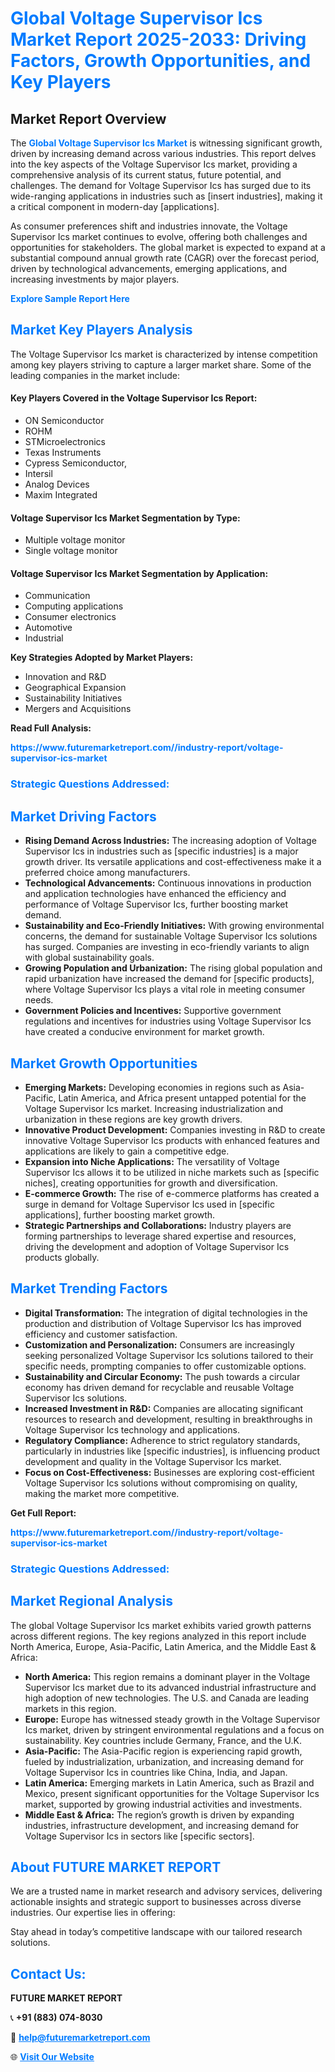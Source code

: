 <h1 style="color: #007BFF;">Global Voltage Supervisor Ics Market Report 2025-2033: Driving Factors, Growth Opportunities, and Key Players</h1>

<section id="overview">
<h2>Market Report Overview</h2>
<p>The <a href="https://www.futuremarketreport.com//industry-report/voltage-supervisor-ics-market" style="color: #007BFF; text-decoration: none;"><strong>Global Voltage Supervisor Ics Market</strong></a> is witnessing significant growth, driven by increasing demand across various industries. This report delves into the key aspects of the Voltage Supervisor Ics market, providing a comprehensive analysis of its current status, future potential, and challenges. The demand for Voltage Supervisor Ics has surged due to its wide-ranging applications in industries such as [insert industries], making it a critical component in modern-day [applications].</p>
<p>As consumer preferences shift and industries innovate, the Voltage Supervisor Ics market continues to evolve, offering both challenges and opportunities for stakeholders. The global market is expected to expand at a substantial compound annual growth rate (CAGR) over the forecast period, driven by technological advancements, emerging applications, and increasing investments by major players.</p>
</section>

<section id="overview">
<p><a href="https://www.futuremarketreport.com//request-sample/reportId=47250" style="color: #007BFF; text-decoration: none;"><strong>Explore Sample Report Here</strong></a></p>
</section>

<section id="key-players">
<h2 style="color: #007BFF;">Market Key Players Analysis</h2>
<p>The Voltage Supervisor Ics market is characterized by intense competition among key players striving to capture a larger market share. Some of the leading companies in the market include:</p>
<h4>Key Players Covered in the Voltage Supervisor Ics Report:</h4>
<ul><li>ON Semiconductor</li><li>ROHM</li><li>STMicroelectronics</li><li>Texas Instruments</li><li>Cypress Semiconductor,</li><li>Intersil</li><li>Analog Devices</li><li>Maxim Integrated</li></ul>
<h4>Voltage Supervisor Ics Market Segmentation by Type:</h4>
<ul><li>Multiple voltage monitor</li><li>Single voltage monitor</li></ul>

<h4>Voltage Supervisor Ics Market Segmentation by Application:</h4>
<ul><li>Communication</li><li>Computing applications</li><li>Consumer electronics</li><li>Automotive</li><li>Industrial</li></ul>
<p><strong>Key Strategies Adopted by Market Players:</strong></p>
<ul>
<li>Innovation and R&D</li>
<li>Geographical Expansion</li>
<li>Sustainability Initiatives</li>
<li>Mergers and Acquisitions</li>
</ul>
</section>

<section>
<p><strong>Read Full Analysis: </strong></p><a href="https://www.futuremarketreport.com//industry-report/voltage-supervisor-ics-market" style="color: #007BFF; text-decoration: none;"><strong>https://www.futuremarketreport.com//industry-report/voltage-supervisor-ics-market</strong></a>
<h3 style="color: #007BFF;">Strategic Questions Addressed:</h3>
</section>

<section id="driving-factors">
<h2 style="color: #007BFF;">Market Driving Factors</h2>
<ul>
<li><strong>Rising Demand Across Industries:</strong> The increasing adoption of Voltage Supervisor Ics in industries such as [specific industries] is a major growth driver. Its versatile applications and cost-effectiveness make it a preferred choice among manufacturers.</li>
<li><strong>Technological Advancements:</strong> Continuous innovations in production and application technologies have enhanced the efficiency and performance of Voltage Supervisor Ics, further boosting market demand.</li>
<li><strong>Sustainability and Eco-Friendly Initiatives:</strong> With growing environmental concerns, the demand for sustainable Voltage Supervisor Ics solutions has surged. Companies are investing in eco-friendly variants to align with global sustainability goals.</li>
<li><strong>Growing Population and Urbanization:</strong> The rising global population and rapid urbanization have increased the demand for [specific products], where Voltage Supervisor Ics plays a vital role in meeting consumer needs.</li>
<li><strong>Government Policies and Incentives:</strong> Supportive government regulations and incentives for industries using Voltage Supervisor Ics have created a conducive environment for market growth.</li>
</ul>
</section>

<section id="growth-opportunities">
<h2 style="color: #007BFF;">Market Growth Opportunities</h2>
<ul>
<li><strong>Emerging Markets:</strong> Developing economies in regions such as Asia-Pacific, Latin America, and Africa present untapped potential for the Voltage Supervisor Ics market. Increasing industrialization and urbanization in these regions are key growth drivers.</li>
<li><strong>Innovative Product Development:</strong> Companies investing in R&D to create innovative Voltage Supervisor Ics products with enhanced features and applications are likely to gain a competitive edge.</li>
<li><strong>Expansion into Niche Applications:</strong> The versatility of Voltage Supervisor Ics allows it to be utilized in niche markets such as [specific niches], creating opportunities for growth and diversification.</li>
<li><strong>E-commerce Growth:</strong> The rise of e-commerce platforms has created a surge in demand for Voltage Supervisor Ics used in [specific applications], further boosting market growth.</li>
<li><strong>Strategic Partnerships and Collaborations:</strong> Industry players are forming partnerships to leverage shared expertise and resources, driving the development and adoption of Voltage Supervisor Ics products globally.</li>
</ul>
</section>

<section id="trending-factors">
<h2 style="color: #007BFF;">Market Trending Factors</h2>
<ul>
<li><strong>Digital Transformation:</strong> The integration of digital technologies in the production and distribution of Voltage Supervisor Ics has improved efficiency and customer satisfaction.</li>
<li><strong>Customization and Personalization:</strong> Consumers are increasingly seeking personalized Voltage Supervisor Ics solutions tailored to their specific needs, prompting companies to offer customizable options.</li>
<li><strong>Sustainability and Circular Economy:</strong> The push towards a circular economy has driven demand for recyclable and reusable Voltage Supervisor Ics solutions.</li>
<li><strong>Increased Investment in R&D:</strong> Companies are allocating significant resources to research and development, resulting in breakthroughs in Voltage Supervisor Ics technology and applications.</li>
<li><strong>Regulatory Compliance:</strong> Adherence to strict regulatory standards, particularly in industries like [specific industries], is influencing product development and quality in the Voltage Supervisor Ics market.</li>
<li><strong>Focus on Cost-Effectiveness:</strong> Businesses are exploring cost-efficient Voltage Supervisor Ics solutions without compromising on quality, making the market more competitive.</li>
</ul>
</section>

<section>
<p><strong>Get Full Report: </strong></p><a href="https://www.futuremarketreport.com//industry-report/voltage-supervisor-ics-market" style="color: #007BFF; text-decoration: none;"><strong>https://www.futuremarketreport.com//industry-report/voltage-supervisor-ics-market</strong></a>
<h3 style="color: #007BFF;">Strategic Questions Addressed:</h3>
</section>


<section id="regional-analysis">
<h2 style="color: #007BFF;">Market Regional Analysis</h2>
<p>The global Voltage Supervisor Ics market exhibits varied growth patterns across different regions. The key regions analyzed in this report include North America, Europe, Asia-Pacific, Latin America, and the Middle East & Africa:</p>
<ul>
<li><strong>North America:</strong> This region remains a dominant player in the Voltage Supervisor Ics market due to its advanced industrial infrastructure and high adoption of new technologies. The U.S. and Canada are leading markets in this region.</li>
<li><strong>Europe:</strong> Europe has witnessed steady growth in the Voltage Supervisor Ics market, driven by stringent environmental regulations and a focus on sustainability. Key countries include Germany, France, and the U.K.</li>
<li><strong>Asia-Pacific:</strong> The Asia-Pacific region is experiencing rapid growth, fueled by industrialization, urbanization, and increasing demand for Voltage Supervisor Ics in countries like China, India, and Japan.</li>
<li><strong>Latin America:</strong> Emerging markets in Latin America, such as Brazil and Mexico, present significant opportunities for the Voltage Supervisor Ics market, supported by growing industrial activities and investments.</li>
<li><strong>Middle East & Africa:</strong> The region’s growth is driven by expanding industries, infrastructure development, and increasing demand for Voltage Supervisor Ics in sectors like [specific sectors].</li>
</ul>
</section>

<footer>
<h2 style="color: #007BFF;">About FUTURE MARKET REPORT</h2>
<p>We are a trusted name in market research and advisory services, delivering actionable insights and strategic support to businesses across diverse industries. Our expertise lies in offering:</p>

<p>Stay ahead in today’s competitive landscape with our tailored research solutions.</p>

<h2 style="color: #007BFF;">Contact Us:</h2>
<p><strong>FUTURE MARKET REPORT</strong></p>
<p>📞 <strong>+91 (883) 074-8030</strong></p>
<p>📧 <strong><a href="mailto:help@futuremarketreport.com" style="color: #007BFF;">help@futuremarketreport.com</a></strong></p>
<p>🌐 <strong><a href="https://www.futuremarketreport.com/" style="color: #007BFF;">Visit Our Website</a></strong></p>
</footer>